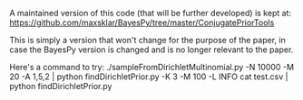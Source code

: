 A maintained version of this code (that will be further developed) is kept at:
https://github.com/maxsklar/BayesPy/tree/master/ConjugatePriorTools

This is simply a version that won't change for the purpose of the paper, in case the BayesPy version is changed and is no longer relevant to the paper.

Here's a command to try:
./sampleFromDirichletMultinomial.py -N 10000 -M 20 -A 1,5,2 | python findDirichletPrior.py -K 3 -M 100 -L INFO
cat test.csv | python findDirichletPrior.py